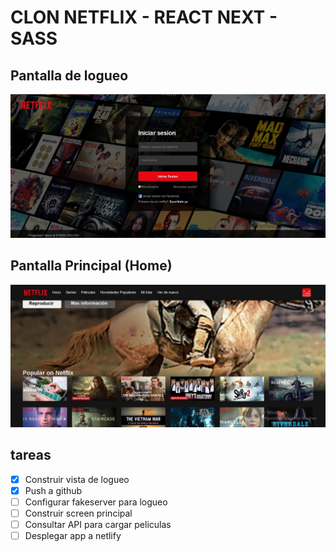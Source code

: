 # CLON NETFLIX - REACT NEXT - SASS 

## Pantalla de logueo
![image info](/public/assets/img/login_screen.jpg)

## Pantalla Principal (Home)
![image info](/public/assets/img/home_screen.jpg)

## tareas
- [x] Construir vista de logueo
- [x] Push a github
- [ ] Configurar fakeserver para logueo
- [ ] Construir screen principal
- [ ] Consultar API para cargar peliculas
- [ ] Desplegar app a netlify